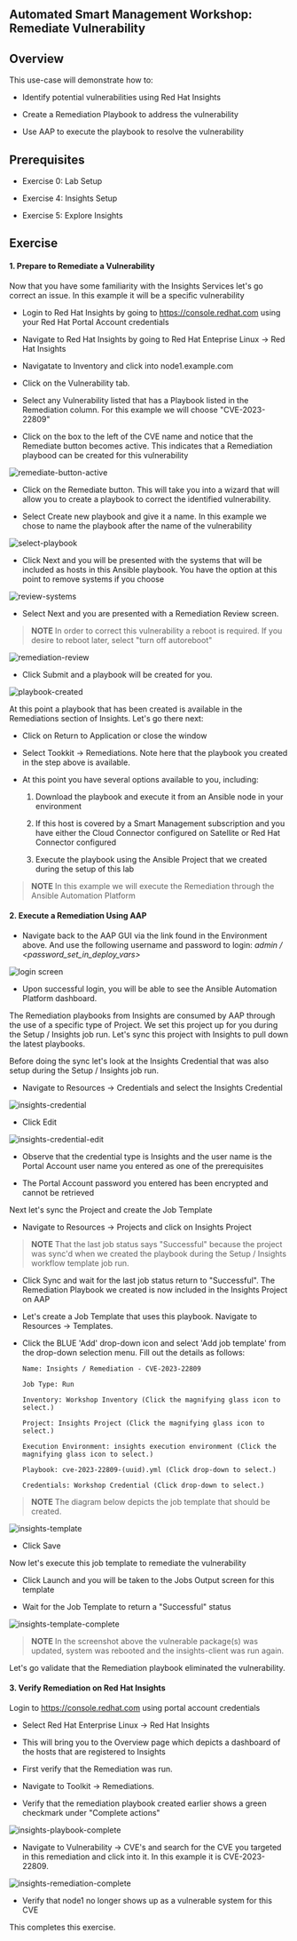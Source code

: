 Automated Smart Management Workshop: Remediate Vulnerability
----------------------------------------------------------------------


Overview
-----------------------------------------------------------------

This use-case will demonstrate how to:

-   Identify potential vulnerabilities using Red Hat Insights

-   Create a Remediation Playbook to address the vulnerability

-   Use AAP to execute the playbook to resolve the vulnerability

Prerequisites
-----------------------------------------------------------------

-   Exercise 0: Lab Setup

-   Exercise 4: Insights Setup

-   Exercise 5: Explore Insights


Exercise
-----------------------------------------------------------------


#### 1\. Prepare to Remediate a Vulnerability 

Now that you have some familiarity with the Insights Services let's go correct an issue.  In this example it will be a specific vulnerability

- Login to Red Hat Insights by going to https://console.redhat.com using your Red Hat Portal Account credentials

- Navigate to Red Hat Insights by going to Red Hat Enteprise Linux -> Red Hat Insights

- Navigatate to Inventory and click into node1.example.com

- Click on the Vulnerability tab.  

- Select any Vulnerability listed that has a Playbook listed in the Remediation column.  For this example we will choose "CVE-2023-22809"

- Click on the box to the left of the CVE name and notice that the Remediate button becomes active.  This indicates that a Remediation playbood can be created for this vulnerability

![remediate-button-active](images/6-remediatevulnerability-remediate-button.png)

-   Click on the Remediate button.  This will take you into a wizard that will allow you to create a playbook to correct the identified vulnerability.

-    Select Create new playbook and give it a name.  In this example we chose to name the playbook after the name of the vulnerability


![select-playbook](images/6-remediatevulnerability-select-playbook.png)    


-   Click Next and you will be presented with the systems that will be included as hosts in this Ansible playbook.  You have the option at this point to remove systems if you choose

![review-systems](images/6-remediatevulnerability-review-systems.png)

-   Select Next and you are presented with a Remediation Review screen.  

> **NOTE** In order to correct this vulnerability a reboot is required.  If you desire to reboot later, select "turn off autoreboot"

![remediation-review](images/6-remediatevulnerability-remediation-review.png)

-   Click Submit and a playbook will be created for you.  

    
![playbook-created](images/6-remediatevulnerability-playbook-created.png)
    
    
At this point a playbook that has been created is available in the Remediations section of Insights.  Let's go there next:

-   Click on Return to Application or close the window

-   Select Tookkit -> Remediations.  Note here that the playbook you created in the step above is available.  

-   At this point you have several options available to you, including:

    1. Download the playbook and execute it from an Ansible node in your environment

    2. If this host is covered by a Smart Management subscription and you have either the Cloud Connector configured on Satellite or Red Hat Connector configured

    3. Execute the playbook using the Ansible Project that we created during the setup of this lab

> **NOTE** In this example we will execute the Remediation through the Ansible Automation Platform


#### 2\. Execute a Remediation Using AAP

-   Navigate back to the AAP GUI via the link found in the Environment above. And use the following username and password to login: *admin / <password_set_in_deploy_vars>*

![login screen](images/6-remediatevulnerability-aap2-login.png)

-   Upon successful login, you will be able to see the Ansible Automation Platform dashboard.

The Remediation playbooks from Insights are consumed by AAP through the use of a specific type of Project.  We set this project up for you during the Setup / Insights job run.  Let's sync this project with Insights to pull down the latest playbooks.

Before doing the sync let's look at the Insights Credential that was also setup during the Setup / Insights job run.

-   Navigate to Resources -> Credentials and select the Insights Credential

![insights-credential](images/6-remediatevulnerability-credential.png)

-   Click Edit

![insights-credential-edit](images/6-remediatevulnerability-credential-edit.png)

-   Observe that the credential type is Insights and the user name is the Portal Account user name you entered as one of the prerequisites

-   The Portal Account password you entered has been encrypted and cannot be retrieved

Next let's sync the Project and create the Job Template

-   Navigate to Resources -> Projects and click on Insights Project

> **NOTE** That the last job status says "Successful" because the project was sync'd when we created the playbook during the Setup / Insights workflow template job run.

-   Click Sync and wait for the last job status return to "Successful".  The Remediation Playbook we created is now included in the Insights Project on AAP

-   Let's create a Job Template that uses this playbook.  Navigate to Resources -> Templates.  

-   Click the BLUE 'Add' drop-down icon and select 'Add job template' from the drop-down selection menu. Fill out the details as follows:

        Name: Insights / Remediation - CVE-2023-22809

        Job Type: Run

        Inventory: Workshop Inventory (Click the magnifying glass icon to select.)

        Project: Insights Project (Click the magnifying glass icon to select.)

        Execution Environment: insights execution environment (Click the
        magnifying glass icon to select.)

        Playbook: cve-2023-22809-(uuid).yml (Click drop-down to select.)

        Credentials: Workshop Credential (Click drop-down to select.)

> **NOTE** The diagram below depicts the job template that should be created.



![insights-template](images/6-remediatevulnerability-insights-template.png)

-   Click Save

Now let's execute this job template to remediate the vulnerability

-   Click Launch and you will be taken to the Jobs Output screen for this template

-   Wait for the Job Template to return a "Successful" status

![insights-template-complete](images/6-remediatevulnerability-template-complete.png)

> **NOTE** In the screenshot above the vulnerable package(s) was updated, system was rebooted and the insights-client was run again. 


Let's go validate that the Remediation playbook eliminated the vulnerability.

#### 3\. Verify Remediation on Red Hat Insights

Login to https://console.redhat.com using portal account credentials

-   Select Red Hat Enterprise Linux -> Red Hat Insights

-   This will bring you to the Overview page which depicts a dashboard of the hosts that are registered to Insights

-   First verify that the Remediation was run.  

-   Navigate to Toolkit -> Remediations.  

-   Verify that the remediation playbook created earlier shows a green checkmark under "Complete actions"

![insights-playbook-complete](images/6-remediatevulnerability-remediation-playbook-complete.png)


-   Navigate to Vulnerability -> CVE's and search for the CVE you targeted in this remediation and click into it.  In this example it is CVE-2023-22809.


![insights-remediation-complete](images/6-remediatevulnerability-cve-remediation-complete.png)


-   Verify that node1 no longer shows up as a vulnerable system for this CVE

This completes this exercise.


